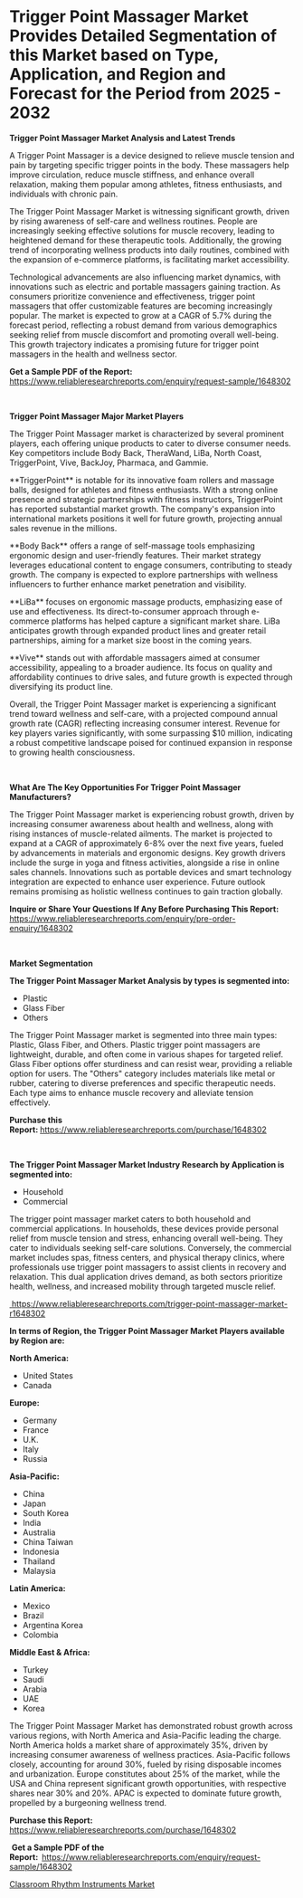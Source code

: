 <p><h1>Trigger Point Massager Market Provides Detailed Segmentation of this Market based on Type, Application, and Region and Forecast for the Period from 2025 - 2032</h1></p><p><strong>Trigger Point Massager Market Analysis and Latest Trends</strong></p>
<p><p>A Trigger Point Massager is a device designed to relieve muscle tension and pain by targeting specific trigger points in the body. These massagers help improve circulation, reduce muscle stiffness, and enhance overall relaxation, making them popular among athletes, fitness enthusiasts, and individuals with chronic pain.</p><p>The Trigger Point Massager Market is witnessing significant growth, driven by rising awareness of self-care and wellness routines. People are increasingly seeking effective solutions for muscle recovery, leading to heightened demand for these therapeutic tools. Additionally, the growing trend of incorporating wellness products into daily routines, combined with the expansion of e-commerce platforms, is facilitating market accessibility.</p><p>Technological advancements are also influencing market dynamics, with innovations such as electric and portable massagers gaining traction. As consumers prioritize convenience and effectiveness, trigger point massagers that offer customizable features are becoming increasingly popular. The market is expected to grow at a CAGR of 5.7% during the forecast period, reflecting a robust demand from various demographics seeking relief from muscle discomfort and promoting overall well-being. This growth trajectory indicates a promising future for trigger point massagers in the health and wellness sector.</p></p>
<p><strong>Get a Sample PDF of the Report:&nbsp;</strong> <a href="https://www.reliableresearchreports.com/enquiry/request-sample/1648302?utm_campaign=2211&utm_medium=2&utm_source=Github&utm_content=ia&utm_term=07022025&utm_id=trigger-point-massager">https://www.reliableresearchreports.com/enquiry/request-sample/1648302</a></p>
<p>&nbsp;</p>
<p><strong>Trigger Point Massager Major Market Players</strong></p>
<p><p>The Trigger Point Massager market is characterized by several prominent players, each offering unique products to cater to diverse consumer needs. Key competitors include Body Back, TheraWand, LiBa, North Coast, TriggerPoint, Vive, BackJoy, Pharmaca, and Gammie.</p><p>**TriggerPoint** is notable for its innovative foam rollers and massage balls, designed for athletes and fitness enthusiasts. With a strong online presence and strategic partnerships with fitness instructors, TriggerPoint has reported substantial market growth. The company's expansion into international markets positions it well for future growth, projecting annual sales revenue in the millions.</p><p>**Body Back** offers a range of self-massage tools emphasizing ergonomic design and user-friendly features. Their market strategy leverages educational content to engage consumers, contributing to steady growth. The company is expected to explore partnerships with wellness influencers to further enhance market penetration and visibility.</p><p>**LiBa** focuses on ergonomic massage products, emphasizing ease of use and effectiveness. Its direct-to-consumer approach through e-commerce platforms has helped capture a significant market share. LiBa anticipates growth through expanded product lines and greater retail partnerships, aiming for a market size boost in the coming years.</p><p>**Vive** stands out with affordable massagers aimed at consumer accessibility, appealing to a broader audience. Its focus on quality and affordability continues to drive sales, and future growth is expected through diversifying its product line.</p><p>Overall, the Trigger Point Massager market is experiencing a significant trend toward wellness and self-care, with a projected compound annual growth rate (CAGR) reflecting increasing consumer interest. Revenue for key players varies significantly, with some surpassing $10 million, indicating a robust competitive landscape poised for continued expansion in response to growing health consciousness.</p></p>
<p>&nbsp;</p>
<p><strong>What Are The Key Opportunities For Trigger Point Massager Manufacturers?</strong></p>
<p><p>The Trigger Point Massager market is experiencing robust growth, driven by increasing consumer awareness about health and wellness, along with rising instances of muscle-related ailments. The market is projected to expand at a CAGR of approximately 6-8% over the next five years, fueled by advancements in materials and ergonomic designs. Key growth drivers include the surge in yoga and fitness activities, alongside a rise in online sales channels. Innovations such as portable devices and smart technology integration are expected to enhance user experience. Future outlook remains promising as holistic wellness continues to gain traction globally.</p></p>
<p><strong>Inquire or Share Your Questions If Any Before Purchasing This Report:</strong> <a href="https://www.reliableresearchreports.com/enquiry/pre-order-enquiry/1648302?utm_campaign=2211&utm_medium=2&utm_source=Github&utm_content=ia&utm_term=07022025&utm_id=trigger-point-massager">https://www.reliableresearchreports.com/enquiry/pre-order-enquiry/1648302</a></p>
<p>&nbsp;</p>
<p><strong>Market Segmentation</strong></p>
<p><strong>The Trigger Point Massager Market Analysis by types is segmented into:</strong></p>
<p><ul><li>Plastic</li><li>Glass Fiber</li><li>Others</li></ul></p>
<p><p>The Trigger Point Massager market is segmented into three main types: Plastic, Glass Fiber, and Others. Plastic trigger point massagers are lightweight, durable, and often come in various shapes for targeted relief. Glass Fiber options offer sturdiness and can resist wear, providing a reliable option for users. The "Others" category includes materials like metal or rubber, catering to diverse preferences and specific therapeutic needs. Each type aims to enhance muscle recovery and alleviate tension effectively.</p></p>
<p><strong>Purchase this Report:&nbsp;</strong><a href="https://www.reliableresearchreports.com/purchase/1648302?utm_campaign=2211&utm_medium=2&utm_source=Github&utm_content=ia&utm_term=07022025&utm_id=trigger-point-massager">https://www.reliableresearchreports.com/purchase/1648302</a></p>
<p>&nbsp;</p>
<p><strong>The Trigger Point Massager Market Industry Research by Application is segmented into:</strong></p>
<p><ul><li>Household</li><li>Commercial</li></ul></p>
<p><p>The trigger point massager market caters to both household and commercial applications. In households, these devices provide personal relief from muscle tension and stress, enhancing overall well-being. They cater to individuals seeking self-care solutions. Conversely, the commercial market includes spas, fitness centers, and physical therapy clinics, where professionals use trigger point massagers to assist clients in recovery and relaxation. This dual application drives demand, as both sectors prioritize health, wellness, and increased mobility through targeted muscle relief.</p></p>
<p><a href="https://www.reliableresearchreports.com/trigger-point-massager-market-r1648302?utm_campaign=2211&utm_medium=2&utm_source=Github&utm_content=ia&utm_term=07022025&utm_id=trigger-point-massager">&nbsp;https://www.reliableresearchreports.com/trigger-point-massager-market-r1648302</a></p>
<p><strong>In terms of Region, the Trigger Point Massager Market Players available by Region are:</strong></p>
<p>
    <p> <strong> North America: </strong>
        <ul>
            <li>United States</li>
            <li>Canada</li>
        </ul>
        </p> 
    <p> <strong> Europe: </strong>
        <ul>
            <li>Germany</li>
            <li>France</li>
            <li>U.K.</li>
            <li>Italy</li>
            <li>Russia</li>
        </ul>
        </p> 
    <p> <strong> Asia-Pacific: </strong>
        <ul>
            <li>China</li>
            <li>Japan</li>
            <li>South Korea</li>
            <li>India</li>
            <li>Australia</li>
            <li>China Taiwan</li>
            <li>Indonesia</li>
            <li>Thailand</li>
            <li>Malaysia</li>
        </ul>
        </p> 
    <p> <strong> Latin America: </strong>
        <ul>
            <li>Mexico</li>
            <li>Brazil</li>
            <li>Argentina Korea</li>
            <li>Colombia</li>
        </ul>
        </p> 
    <p> <strong> Middle East & Africa: </strong>
        <ul>
            <li>Turkey</li>
            <li>Saudi</li>
            <li>Arabia</li>
            <li>UAE</li>
            <li>Korea</li>
        </ul>
    </p>
    </p>
<p><p>The Trigger Point Massager Market has demonstrated robust growth across various regions, with North America and Asia-Pacific leading the charge. North America holds a market share of approximately 35%, driven by increasing consumer awareness of wellness practices. Asia-Pacific follows closely, accounting for around 30%, fueled by rising disposable incomes and urbanization. Europe constitutes about 25% of the market, while the USA and China represent significant growth opportunities, with respective shares near 30% and 20%. APAC is expected to dominate future growth, propelled by a burgeoning wellness trend.</p></p>
<p><strong>Purchase this Report: </strong><a href="https://www.reliableresearchreports.com/purchase/1648302?utm_campaign=2211&utm_medium=2&utm_source=Github&utm_content=ia&utm_term=07022025&utm_id=trigger-point-massager">https://www.reliableresearchreports.com/purchase/1648302</a></p>
<p>&nbsp;<strong>Get a Sample PDF of the Report:&nbsp;&nbsp;</strong><a href="https://www.reliableresearchreports.com/enquiry/request-sample/1648302?utm_campaign=2211&utm_medium=2&utm_source=Github&utm_content=ia&utm_term=07022025&utm_id=trigger-point-massager">https://www.reliableresearchreports.com/enquiry/request-sample/1648302</a></p>
<p><strong></strong></p>
<p><p><a href="https://github.com/NargisHussain75/Market-Research-Report-List-1/blob/main/classroom-rhythm-instruments-market.md?utm_campaign=2211&utm_medium=2&utm_source=Github&utm_content=ia&utm_term=07022025&utm_id=trigger-point-massager">Classroom Rhythm Instruments Market</a></p></p>